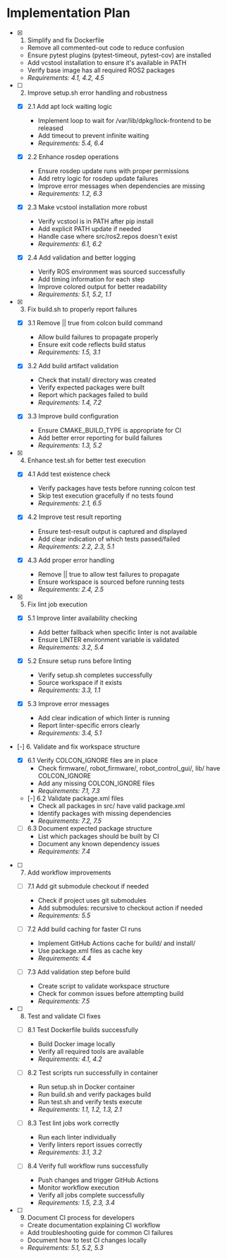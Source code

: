 # Implementation Plan

- [x] 1. Simplify and fix Dockerfile
  - Remove all commented-out code to reduce confusion
  - Ensure pytest plugins (pytest-timeout, pytest-cov) are installed
  - Add vcstool installation to ensure it's available in PATH
  - Verify base image has all required ROS2 packages
  - _Requirements: 4.1, 4.2, 4.5_

- [ ] 2. Improve setup.sh error handling and robustness
  - [x] 2.1 Add apt lock waiting logic
    - Implement loop to wait for /var/lib/dpkg/lock-frontend to be released
    - Add timeout to prevent infinite waiting
    - _Requirements: 5.4, 6.4_
  
  - [x] 2.2 Enhance rosdep operations
    - Ensure rosdep update runs with proper permissions
    - Add retry logic for rosdep update failures
    - Improve error messages when dependencies are missing
    - _Requirements: 1.2, 6.3_
  
  - [x] 2.3 Make vcstool installation more robust
    - Verify vcstool is in PATH after pip install
    - Add explicit PATH update if needed
    - Handle case where src/ros2.repos doesn't exist
    - _Requirements: 6.1, 6.2_
  
  - [x] 2.4 Add validation and better logging
    - Verify ROS environment was sourced successfully
    - Add timing information for each step
    - Improve colored output for better readability
    - _Requirements: 5.1, 5.2, 1.1_

- [x] 3. Fix build.sh to properly report failures
  - [x] 3.1 Remove || true from colcon build command
    - Allow build failures to propagate properly
    - Ensure exit code reflects build status
    - _Requirements: 1.5, 3.1_
  
  - [x] 3.2 Add build artifact validation
    - Check that install/ directory was created
    - Verify expected packages were built
    - Report which packages failed to build
    - _Requirements: 1.4, 7.2_
  
  - [x] 3.3 Improve build configuration
    - Ensure CMAKE_BUILD_TYPE is appropriate for CI
    - Add better error reporting for build failures
    - _Requirements: 1.3, 5.2_

- [x] 4. Enhance test.sh for better test execution
  - [x] 4.1 Add test existence check
    - Verify packages have tests before running colcon test
    - Skip test execution gracefully if no tests found
    - _Requirements: 2.1, 6.5_
  
  - [x] 4.2 Improve test result reporting
    - Ensure test-result output is captured and displayed
    - Add clear indication of which tests passed/failed
    - _Requirements: 2.2, 2.3, 5.1_
  
  - [x] 4.3 Add proper error handling
    - Remove || true to allow test failures to propagate
    - Ensure workspace is sourced before running tests
    - _Requirements: 2.4, 2.5_

- [x] 5. Fix lint job execution
  - [x] 5.1 Improve linter availability checking
    - Add better fallback when specific linter is not available
    - Ensure LINTER environment variable is validated
    - _Requirements: 3.2, 5.4_
  
  - [x] 5.2 Ensure setup runs before linting
    - Verify setup.sh completes successfully
    - Source workspace if it exists
    - _Requirements: 3.3, 1.1_
  
  - [x] 5.3 Improve error messages
    - Add clear indication of which linter is running
    - Report linter-specific errors clearly
    - _Requirements: 3.4, 5.1_

- [-] 6. Validate and fix workspace structure
  - [x] 6.1 Verify COLCON_IGNORE files are in place
    - Check firmware/, robot_firmware/, robot_control_gui/, lib/ have COLCON_IGNORE
    - Add any missing COLCON_IGNORE files
    - _Requirements: 7.1, 7.3_
  
  - [-] 6.2 Validate package.xml files
    - Check all packages in src/ have valid package.xml
    - Identify packages with missing dependencies
    - _Requirements: 7.2, 7.5_
  
  - [ ] 6.3 Document expected package structure
    - List which packages should be built by CI
    - Document any known dependency issues
    - _Requirements: 7.4_

- [ ] 7. Add workflow improvements
  - [ ] 7.1 Add git submodule checkout if needed
    - Check if project uses git submodules
    - Add submodules: recursive to checkout action if needed
    - _Requirements: 5.5_
  
  - [ ] 7.2 Add build caching for faster CI runs
    - Implement GitHub Actions cache for build/ and install/
    - Use package.xml files as cache key
    - _Requirements: 4.4_
  
  - [ ] 7.3 Add validation step before build
    - Create script to validate workspace structure
    - Check for common issues before attempting build
    - _Requirements: 7.5_

- [ ] 8. Test and validate CI fixes
  - [ ] 8.1 Test Dockerfile builds successfully
    - Build Docker image locally
    - Verify all required tools are available
    - _Requirements: 4.1, 4.2_
  
  - [ ] 8.2 Test scripts run successfully in container
    - Run setup.sh in Docker container
    - Run build.sh and verify packages build
    - Run test.sh and verify tests execute
    - _Requirements: 1.1, 1.2, 1.3, 2.1_
  
  - [ ] 8.3 Test lint jobs work correctly
    - Run each linter individually
    - Verify linters report issues correctly
    - _Requirements: 3.1, 3.2_
  
  - [ ] 8.4 Verify full workflow runs successfully
    - Push changes and trigger GitHub Actions
    - Monitor workflow execution
    - Verify all jobs complete successfully
    - _Requirements: 1.5, 2.3, 3.4_

- [ ] 9. Document CI process for developers
  - Create documentation explaining CI workflow
  - Add troubleshooting guide for common CI failures
  - Document how to test CI changes locally
  - _Requirements: 5.1, 5.2, 5.3_
